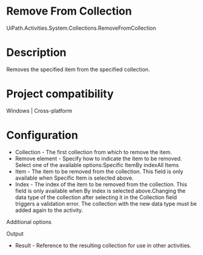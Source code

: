 ﻿# Remove From Collection

UiPath.Activities.System.Collections.RemoveFromCollection

# Description

Removes the specified item from the specified collection.

# Project compatibility

Windows | Cross-platform

# Configuration

* Collection - The first collection from which to remove the item.
* Remove element - Specify how to indicate the item to be removed. Select one of the available options:Specific ItemBy indexAll Items
* Item - The item to be removed from the collection. This field is only available when Specific Item is selected above.
* Index - The index of the item to be removed from the collection. This field is only available when By index is selected above.Changing the data type of the collection after selecting it in the Collection field triggers a validation error. The collection with the new data type must be added again to the activity.

Additional options

Output

* Result - Reference to the resulting collection for use in other activities.
